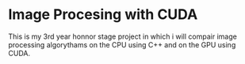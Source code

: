 # Image Procesing with CUDA
This is my 3rd year honnor stage project in which i will compair image processing algorythams on the CPU using C++ and on the GPU using CUDA.